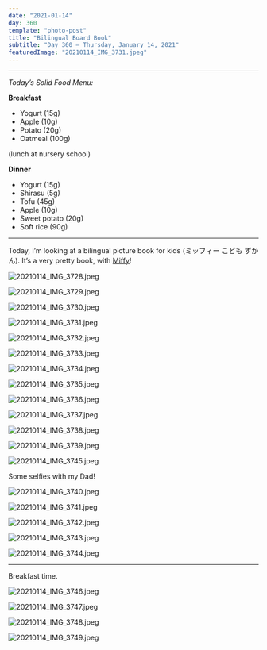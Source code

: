 ```yaml
---
date: "2021-01-14"
day: 360
template: "photo-post"
title: "Bilingual Board Book"
subtitle: "Day 360 – Thursday, January 14, 2021"
featuredImage: "20210114_IMG_3731.jpeg"
---
```


<hr />

_Today’s Solid Food Menu:_

**Breakfast**

- Yogurt (15g)
- Apple (10g)
- Potato (20g)
- Oatmeal (100g)

(lunch at nursery school)

**Dinner**

- Yogurt (15g)
- Shirasu (5g)
- Tofu (45g)
- Apple (10g)
- Sweet potato (20g)
- Soft rice (90g)

<hr />

Today, I’m looking at a bilingual picture book for kids (ミッフィー こども ずかん). It’s a very pretty book, with <a href="https://en.wikipedia.org/wiki/Miffy">Miffy</a>!

![20210114_IMG_3728.jpeg](20210114_IMG_3728.jpeg)

![20210114_IMG_3729.jpeg](20210114_IMG_3729.jpeg)

![20210114_IMG_3730.jpeg](20210114_IMG_3730.jpeg)

![20210114_IMG_3731.jpeg](20210114_IMG_3731.jpeg)

![20210114_IMG_3732.jpeg](20210114_IMG_3732.jpeg)

![20210114_IMG_3733.jpeg](20210114_IMG_3733.jpeg)

![20210114_IMG_3734.jpeg](20210114_IMG_3734.jpeg)

![20210114_IMG_3735.jpeg](20210114_IMG_3735.jpeg)

![20210114_IMG_3736.jpeg](20210114_IMG_3736.jpeg)

![20210114_IMG_3737.jpeg](20210114_IMG_3737.jpeg)

![20210114_IMG_3738.jpeg](20210114_IMG_3738.jpeg)

![20210114_IMG_3739.jpeg](20210114_IMG_3739.jpeg)

![20210114_IMG_3745.jpeg](20210114_IMG_3745.jpeg)

Some selfies with my Dad!

![20210114_IMG_3740.jpeg](20210114_IMG_3740.jpeg)

![20210114_IMG_3741.jpeg](20210114_IMG_3741.jpeg)

![20210114_IMG_3742.jpeg](20210114_IMG_3742.jpeg)

![20210114_IMG_3743.jpeg](20210114_IMG_3743.jpeg)

![20210114_IMG_3744.jpeg](20210114_IMG_3744.jpeg)

<hr />

Breakfast time.

![20210114_IMG_3746.jpeg](20210114_IMG_3746.jpeg)

![20210114_IMG_3747.jpeg](20210114_IMG_3747.jpeg)

![20210114_IMG_3748.jpeg](20210114_IMG_3748.jpeg)

![20210114_IMG_3749.jpeg](20210114_IMG_3749.jpeg)

